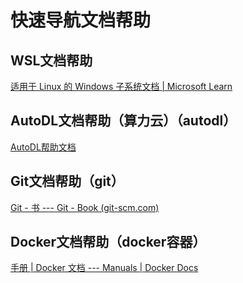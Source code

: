 # 快速导航文档帮助

## WSL文档帮助

[适用于 Linux 的 Windows 子系统文档 | Microsoft Learn](https://learn.microsoft.com/zh-cn/windows/wsl/)

## AutoDL文档帮助（算力云）（autodl）

[AutoDL帮助文档](https://www.autodl.com/docs/)

## Git文档帮助（git）

[Git - 书 --- Git - Book (git-scm.com)](https://git-scm.com/book/zh/v2)

## Docker文档帮助（docker容器）

[手册 | Docker 文档 --- Manuals | Docker Docs](https://docs.docker.com/manuals/)



